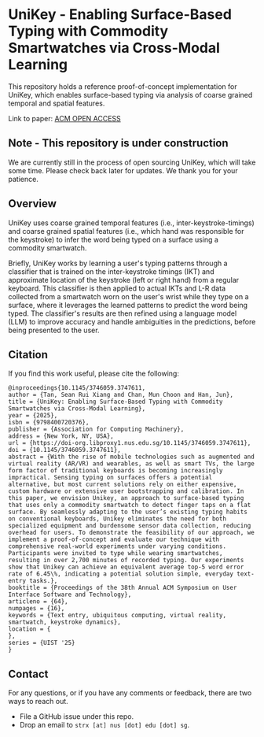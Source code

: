 # UniKey - Enabling Surface-Based Typing with Commodity Smartwatches via Cross-Modal Learning

This repository holds a reference proof-of-concept implementation for UniKey, which enables surface-based typing via analysis of coarse grained temporal and spatial features. 

Link to paper: [ACM OPEN ACCESS](https://doi.org/10.1145/3746059.3747611)

## Note - This repository is under construction
We are currently still in the process of open sourcing UniKey, which will take some time. Please check back later for updates. We thank you for your patience.


## Overview
UniKey uses coarse grained temporal features (i.e., inter-keystroke-timings) and coarse grained spatial features (i.e., which hand was responsible for the keystroke) to infer the word being typed on a surface using a commodity smartwatch.

Briefly, UniKey works by learning a user's typing patterns through a classifier that is trained on the inter-keystroke timings (IKT) and approximate location of the keystroke (left or right hand) from a regular keyboard. This classifier is then applied to actual IKTs and L-R data collected from a smartwatch worn on the user's wrist while they type on a surface, where it leverages the learned patterns to predict the word being typed. The classifier's results are then refined using a language model (LLM) to improve accuracy and handle ambiguities in the predictions, before being presented to the user.

## Citation

If you find this work useful, please cite the following:
```
@inproceedings{10.1145/3746059.3747611,
author = {Tan, Sean Rui Xiang and Chan, Mun Choon and Han, Jun},
title = {UniKey: Enabling Surface-Based Typing with Commodity Smartwatches via Cross-Modal Learning},
year = {2025},
isbn = {9798400720376},
publisher = {Association for Computing Machinery},
address = {New York, NY, USA},
url = {https://doi-org.libproxy1.nus.edu.sg/10.1145/3746059.3747611},
doi = {10.1145/3746059.3747611},
abstract = {With the rise of mobile technologies such as augmented and virtual reality (AR/VR) and wearables, as well as smart TVs, the large form factor of traditional keyboards is becoming increasingly impractical. Sensing typing on surfaces offers a potential alternative, but most current solutions rely on either expensive, custom hardware or extensive user bootstrapping and calibration. In this paper, we envision Unikey, an approach to surface-based typing that uses only a commodity smartwatch to detect finger taps on a flat surface. By seamlessly adapting to the user’s existing typing habits on conventional keyboards, Unikey eliminates the need for both specialized equipment and burdensome sensor data collection, reducing overhead for users. To demonstrate the feasibility of our approach, we implement a proof-of-concept and evaluate our technique with comprehensive real-world experiments under varying conditions. Participants were invited to type while wearing smartwatches, resulting in over 2,700 minutes of recorded typing. Our experiments show that Unikey can achieve an equivalent average top-5 word error rate of 6.45\%, indicating a potential solution simple, everyday text-entry tasks.},
booktitle = {Proceedings of the 38th Annual ACM Symposium on User Interface Software and Technology},
articleno = {64},
numpages = {16},
keywords = {Text entry, ubiquitous computing, virtual reality, smartwatch, keystroke dynamics},
location = {
},
series = {UIST '25}
}
```

## Contact

For any questions, or if you have any comments or feedback, there are two ways to reach out.

- File a GitHub issue under this repo.
- Drop an email to `strx [at] nus [dot] edu [dot] sg`.
